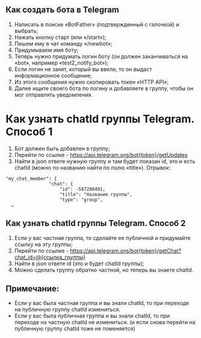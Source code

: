 ## Как создать бота в Telegram  

1) Написать в поиске «BotFather» (подтвержденный с галочкой) и выбрать;  
2) Нажать кнопку старт (или «/start»); 
3) Пишем ему в чат команду «/newbot»;
4) Придумываем имя боту;
5) Теперь нужно придумать логин боту (он должен заканчиваться на «bot», например «test2_notify_bot»);
6) Если логин не занят, который вы ввели, то он выдаст информационное сообщение;
7) Из этого сообщения нужно скопировать токен «HTTP API»;
8) Далее ищите своего бота по логину и добавляете в группу, чтобы он мог отправлять уведомления.

# Как узнать chatId группы Telegram. Способ 1

1) Бот должен быть добавлен в группу;
2) Перейти по ссылке - https://api.telegram.org/bot{token}/getUpdates
3) Найти в json ответе нужную группу и там будет показан id, это и есть chatId (можно по названию найти по полю «title»). Отрывок:
```
"my_chat_member": {
                "chat": {
                    "id": -587280491,
                    "title": "Название группы",
                    "type": "group",  
  …
```
## Как узнать chatId группы Telegram. Способ 2

1) Если у вас частная группа, то сделайте ее публичной и придумайте ссылку на эту группы;
2) Перейти по ссылке - https://api.telegram.org/bot{token}/getChat?chat_id=@{ссылка_группы}
3) Найти в json ответе id (это и будет chatId группы);
4) Можно сделать группу обратно частной, но теперь вы знаете chatId.

## Примечание:

- Если у вас была частная группа и вы знали chatId, то при переходе на публичную группу chatId измениться.  
- Если у вас была публичная группа и вы знали chatId, то при переходе на частную chatId не измениться. (и если снова перейти на публичную группу chatId тоже не поменяется)  
